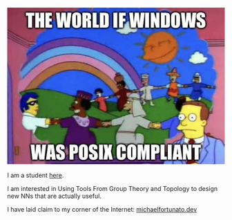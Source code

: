 ![On the important of POSIX compliance](./assets/posix-rules.png)

I am a student [here](https://cs.uchicago.edu/mpcs-pre-doctoral-program/).

I am interested in Using Tools From Group Theory and Topology
to design new NNs that are actually useful.

I have laid claim to my corner of the Internet:
[michaelfortunato.dev](https://michaelfortunato.dev)

<!--
**michaelfortunato/michaelfortunato** is a ✨ _special_ ✨ repository because its `README.md` (this file) appears on your GitHub profile.

### Hi there 👋

Here are some ideas to get you started:

- 🔭 I’m currently working on ...
- 🌱 I’m currently learning ...
- 👯 I’m looking to collaborate on ...
- 🤔 I’m looking for help with ...
- 💬 Ask me about ...
- 📫 How to reach me: ...
- 😄 Pronouns: ...
- ⚡ Fun fact: ...
-->
